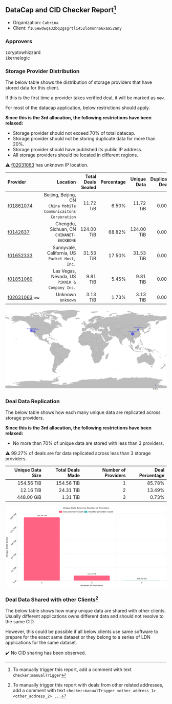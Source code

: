## DataCap and CID Checker Report[^1]
 - Organization: `Cabrina`
 - Client: `f1u6ewdwqa32bq2gsgrtli452lomonn66xaa52any`
### Approvers
`1`cryptowhizzard<br/>`1`kernelogic

### Storage Provider Distribution
The below table shows the distribution of storage providers that have stored data for this client.

If this is the first time a provider takes verified deal, it will be marked as `new`.

For most of the datacap application, below restrictions should apply.

**Since this is the 3rd allocation, the following restrictions have been relaxed:**
 - Storage provider should not exceed 70% of total datacap.
 - Storage provider should not be storing duplicate data for more than 20%.
 - Storage provider should have published its public IP address.
 - All storage providers should be located in different regions.

⚠️ [f02031063](https://filfox.info/en/address/f02031063) has unknown IP location.

| Provider                                                    |                                                           Location | Total Deals Sealed | Percentage | Unique Data | Duplicate Deals |
| :---------------------------------------------------------- | -----------------------------------------------------------------: | -----------------: | ---------: | ----------: | --------------: |
| [f01861074](https://filfox.info/en/address/f01861074)       | Beijing, Beijing, CN<br/>`China Mobile Communicaitons Corporation` |          11.72 TiB |      6.50% |   11.72 TiB |           0.00% |
| [f0142637](https://filfox.info/en/address/f0142637)         |                       Chengdu, Sichuan, CN<br/>`CHINANET-BACKBONE` |         124.00 TiB |     68.82% |  124.00 TiB |           0.00% |
| [f01652333](https://filfox.info/en/address/f01652333)       |                  Sunnyvale, California, US<br/>`Packet Host, Inc.` |          31.53 TiB |     17.50% |   31.53 TiB |           0.00% |
| [f01851060](https://filfox.info/en/address/f01851060)       |                  Las Vegas, Nevada, US<br/>`PiKNiK & Company Inc.` |           9.81 TiB |      5.45% |    9.81 TiB |           0.00% |
| [f02031063](https://filfox.info/en/address/f02031063)`new`  |                                              Unknown<br/>`Unknown` |           3.13 TiB |      1.73% |    3.13 TiB |           0.00% |

<img src="https://raw.githubusercontent.com/data-preservation-programs/filplus-checker-assets/main/filecoin-project/filecoin-plus-large-datasets/issues/1593/1679593445540.png"/>

### Deal Data Replication
The below table shows how each many unique data are replicated across storage providers.


**Since this is the 3rd allocation, the following restrictions have been relaxed:**
- No more than 70% of unique data are stored with less than 3 providers.

⚠️ 99.27% of deals are for data replicated across less than 3 storage providers.

| Unique Data Size | Total Deals Made | Number of Providers | Deal Percentage |
| ---------------: | ---------------: | ------------------: | --------------: |
|       154.56 TiB |       154.56 TiB |                   1 |          85.78% |
|        12.16 TiB |        24.31 TiB |                   2 |          13.49% |
|       448.00 GiB |         1.31 TiB |                   3 |           0.73% |

<img src="https://raw.githubusercontent.com/data-preservation-programs/filplus-checker-assets/main/filecoin-project/filecoin-plus-large-datasets/issues/1593/1679593446498.png"/>

### Deal Data Shared with other Clients[^3]
The below table shows how many unique data are shared with other clients.
Usually different applications owns different data and should not resolve to the same CID.

However, this could be possible if all below clients use same software to prepare for the exact same dataset or they belong to a series of LDN applications for the same dataset.

✔️ No CID sharing has been observed.

[^1]: To manually trigger this report, add a comment with text `checker:manualTrigger`

[^2]: Deals from those addresses are combined into this report as they are specified with `checker:manualTrigger`

[^3]: To manually trigger this report with deals from other related addresses, add a comment with text `checker:manualTrigger <other_address_1> <other_address_2> ...`
